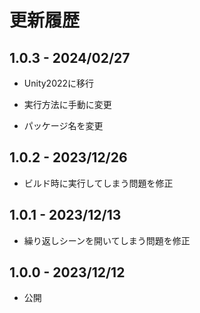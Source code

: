 # 更新履歴

## 1.0.3 - 2024/02/27

- Unity2022に移行

- 実行方法に手動に変更

- パッケージ名を変更

## 1.0.2 - 2023/12/26

- ビルド時に実行してしまう問題を修正

## 1.0.1 - 2023/12/13

- 繰り返しシーンを開いてしまう問題を修正

## 1.0.0 - 2023/12/12

- 公開
